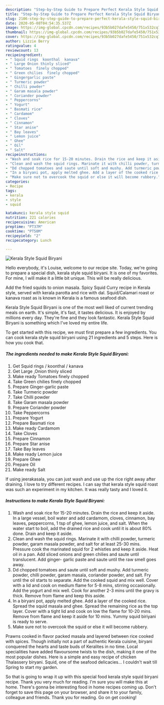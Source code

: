 ```yaml
---
description: "Step-by-Step Guide to Prepare Perfect Kerala Style Squid Biryani"
title: "Step-by-Step Guide to Prepare Perfect Kerala Style Squid Biryani"
slug: 2106-step-by-step-guide-to-prepare-perfect-kerala-style-squid-biryani
date: 2020-05-08T04:54:35.537Z
image: https://img-global.cpcdn.com/recipes/93b5b027dafe5450/751x532cq70/kerala-style-squid-biryani-recipe-main-photo.jpg
thumbnail: https://img-global.cpcdn.com/recipes/93b5b027dafe5450/751x532cq70/kerala-style-squid-biryani-recipe-main-photo.jpg
cover: https://img-global.cpcdn.com/recipes/93b5b027dafe5450/751x532cq70/kerala-style-squid-biryani-recipe-main-photo.jpg
author: Lizzie Berry
ratingvalue: 4
reviewcount: 13
recipeingredient:
- " Squid rings  koonthal  kanava"
- " Large Onion thinly sliced"
- " Tomatoes  finely chopped"
- " Green chilies  finely chopped"
- " Gingergarlic paste"
- " Turmeric powder"
- " Chilli powder"
- " Garam masala powder"
- " Coriander powder"
- " Peppercorns"
- " Yogurt"
- " Basmati rice"
- " Cardamom"
- " Cloves"
- " Cinnamon"
- " Star anise"
- " Bay leaves"
- " Lemon juice"
- " Ghee"
- " Oil"
- " Salt"
recipeinstructions:
- "Wash and soak rice for 15-20 minutes. Drain the rice and keep it aside. In a large vessel, boil water and add cardamom, cloves, cinnamon, bay leaves, peppercorns, 1 tsp of ghee, lemon juice, and salt. When the water start to boil, add the drained rice and cook until it is about 80% done. Drain and keep it aside."
- "Clean and wash the squid rings. Marinate it with chilli powder, turmeric powder, garam masala powder, and salt for at least 25-30 mins. Pressure cook the marinated squid for 2 whistles and keep it aside. Heat oil in a pan. Add sliced onions and green chilies and saute until translucent. Add ginger- garlic paste and saute until the raw smell goes away."
- "Dd chopped tomatoes and saute until soft and mushy. Add turmeric powder, chilli powder, garam masala, coriander powder, and salt. Fry until the oil starts to separate. Add the cooked squid and mix well. Cover with a lid and cook on medium flame for 5-8 mins, stirring occasionally. Add the yogurt and mix well. Cook for another 2-3 mins until the gravy is thick. Remove from flame and keep this aside."
- "In a biryani pot, apply melted ghee. Add a layer of the cooked rice. Spread the squid masala and ghee. Spread the remaining rice as the top layer. Cover with a tight lid and cook on low the flame for 10-20 mins. Remove from flame and keep it aside for 10 mins. Yummy squid biriyani is ready to serve."
- "Make sure not to overcook the squid or else it will become rubbery."
categories:
- Recipe
tags:
- kerala
- style
- squid

katakunci: kerala style squid 
nutrition: 221 calories
recipecuisine: American
preptime: "PT37M"
cooktime: "PT50M"
recipeyield: "2"
recipecategory: Lunch

---
```



![Kerala Style Squid Biryani](https://img-global.cpcdn.com/recipes/93b5b027dafe5450/751x532cq70/kerala-style-squid-biryani-recipe-main-photo.jpg)

Hello everybody, it's Louise, welcome to our recipe site. Today, we're going to prepare a special dish, kerala style squid biryani. It is one of my favorites. For mine, I will make it a little bit unique. This will be really delicious.

Add the fried squids to onion masala. Spicy Squid Curry recipe in Kerala style, served with kerala parotta and rice with dal. Squid/Calamari roast or kanava roast as is known in Kerala is a famous seafood dish.

Kerala Style Squid Biryani is one of the most well liked of current trending meals on earth. It's simple, it's fast, it tastes delicious. It is enjoyed by millions every day. They're fine and they look fantastic. Kerala Style Squid Biryani is something which I've loved my entire life.


To get started with this recipe, we must first prepare a few ingredients. You can cook kerala style squid biryani using 21 ingredients and 5 steps. Here is how you cook that.

<!--inarticleads1-->

##### The ingredients needed to make Kerala Style Squid Biryani:

1. Get  Squid rings / koonthal / kanava
1. Get  Large ,Onion thinly sliced
1. Make ready  Tomatoes  finely chopped
1. Take  Green chilies  finely chopped
1. Prepare  Ginger-garlic paste
1. Take  Turmeric powder
1. Take  Chilli powder
1. Take  Garam masala powder
1. Prepare  Coriander powder
1. Take  Peppercorns
1. Prepare  Yogurt
1. Prepare  Basmati rice
1. Make ready  Cardamom
1. Take  Cloves
1. Prepare  Cinnamon
1. Prepare  Star anise
1. Take  Bay leaves
1. Make ready  Lemon juice
1. Prepare  Ghee
1. Prepare  Oil
1. Make ready  Salt


If using jeerakasala, you can just wash and use up the rice right away after draining. I love to try different recipes. I can say that kerala style squid roast was such an experiment in my kitchen. It was really tasty and I loved it. 

<!--inarticleads2-->

##### Instructions to make Kerala Style Squid Biryani:

1. Wash and soak rice for 15-20 minutes. Drain the rice and keep it aside. In a large vessel, boil water and add cardamom, cloves, cinnamon, bay leaves, peppercorns, 1 tsp of ghee, lemon juice, and salt. When the water start to boil, add the drained rice and cook until it is about 80% done. Drain and keep it aside.
1. Clean and wash the squid rings. Marinate it with chilli powder, turmeric powder, garam masala powder, and salt for at least 25-30 mins. Pressure cook the marinated squid for 2 whistles and keep it aside. Heat oil in a pan. Add sliced onions and green chilies and saute until translucent. Add ginger- garlic paste and saute until the raw smell goes away.
1. Dd chopped tomatoes and saute until soft and mushy. Add turmeric powder, chilli powder, garam masala, coriander powder, and salt. Fry until the oil starts to separate. Add the cooked squid and mix well. Cover with a lid and cook on medium flame for 5-8 mins, stirring occasionally. Add the yogurt and mix well. Cook for another 2-3 mins until the gravy is thick. Remove from flame and keep this aside.
1. In a biryani pot, apply melted ghee. Add a layer of the cooked rice. Spread the squid masala and ghee. Spread the remaining rice as the top layer. Cover with a tight lid and cook on low the flame for 10-20 mins. Remove from flame and keep it aside for 10 mins. Yummy squid biriyani is ready to serve.
1. Make sure not to overcook the squid or else it will become rubbery.


Prawns cooked in flavor packed masala and layered between rice cooked with spices. Though initially not a part of authentic Kerala cuisine, biryani conquered the hearts and taste buds of Keralites in no time. Local specialities have added flavoursome twists to the dish, making it one of the most popular dishes. Here is a simple and easy recipe of chicken Thalassery biryani. Squid, one of the seafood delicacies… I couldn&#39;t wait till Spring to start my garden. 

So that is going to wrap it up with this special food kerala style squid biryani recipe. Thank you very much for reading. I'm sure you will make this at home. There's gonna be interesting food in home recipes coming up. Don't forget to save this page on your browser, and share it to your family, colleague and friends. Thank you for reading. Go on get cooking!
